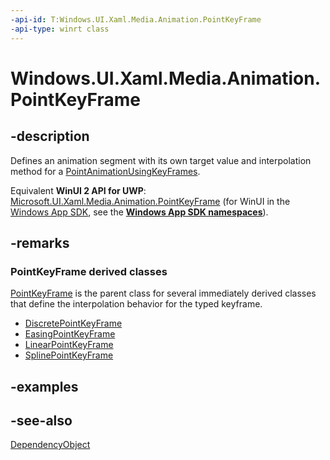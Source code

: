 ```yaml
---
-api-id: T:Windows.UI.Xaml.Media.Animation.PointKeyFrame
-api-type: winrt class
---
```


<!-- Class syntax.
public class PointKeyFrame : Windows.UI.Xaml.DependencyObject, Windows.UI.Xaml.Media.Animation.IPointKeyFrame
-->

# Windows.UI.Xaml.Media.Animation.PointKeyFrame

## -description
Defines an animation segment with its own target value and interpolation method for a [PointAnimationUsingKeyFrames](pointanimationusingkeyframes.md).

Equivalent **WinUI 2 API for UWP**: [Microsoft.UI.Xaml.Media.Animation.PointKeyFrame](/windows/winui/api/microsoft.ui.xaml.media.animation.pointkeyframe) (for WinUI in the [Windows App SDK](/windows/apps/windows-app-sdk/), see the **[Windows App SDK namespaces](/windows/windows-app-sdk/api/winrt/)**).

## -remarks
### **PointKeyFrame** derived classes

[PointKeyFrame](discretepointkeyframe.md) is the parent class for several immediately derived classes that define the interpolation behavior for the typed keyframe.

+ [DiscretePointKeyFrame](discretepointkeyframe.md)
+ [EasingPointKeyFrame](easingpointkeyframe.md)
+ [LinearPointKeyFrame](linearpointkeyframe.md)
+ [SplinePointKeyFrame](splinepointkeyframe.md)


## -examples

## -see-also
[DependencyObject](../windows.ui.xaml/dependencyobject.md)
